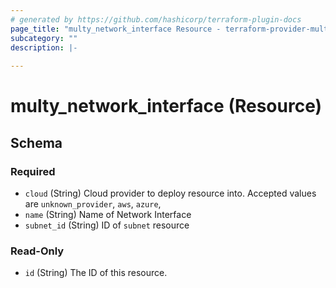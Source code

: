 ```yaml
---
# generated by https://github.com/hashicorp/terraform-plugin-docs
page_title: "multy_network_interface Resource - terraform-provider-multy"
subcategory: ""
description: |-
  
---
```


# multy_network_interface (Resource)





<!-- schema generated by tfplugindocs -->
## Schema

### Required

- `cloud` (String) Cloud provider to deploy resource into. Accepted values are `unknown_provider`, `aws`, `azure`,
- `name` (String) Name of Network Interface
- `subnet_id` (String) ID of `subnet` resource

### Read-Only

- `id` (String) The ID of this resource.


